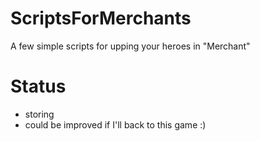 # ScriptsForMerchants
A few simple scripts for upping your heroes in "Merchant"
# Status
- storing
- could be improved if I'll back to this game :)
